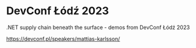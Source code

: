 # DevConf Łódź 2023

.NET supply chain beneath the surface - demos from DevConf Łódź 2023

https://devconf.pl/speakers/mattias-karlsson/
